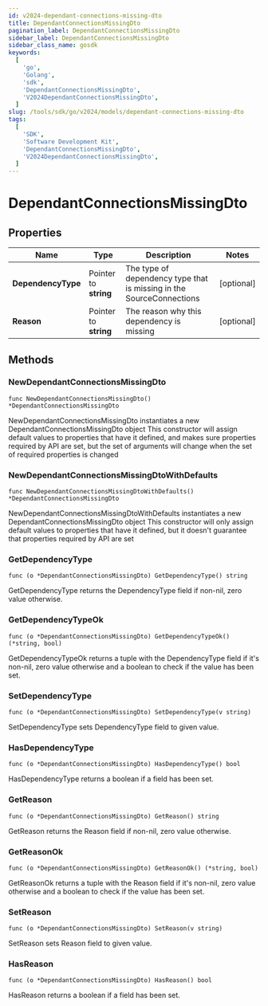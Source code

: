 ```yaml
---
id: v2024-dependant-connections-missing-dto
title: DependantConnectionsMissingDto
pagination_label: DependantConnectionsMissingDto
sidebar_label: DependantConnectionsMissingDto
sidebar_class_name: gosdk
keywords:
  [
    'go',
    'Golang',
    'sdk',
    'DependantConnectionsMissingDto',
    'V2024DependantConnectionsMissingDto',
  ]
slug: /tools/sdk/go/v2024/models/dependant-connections-missing-dto
tags:
  [
    'SDK',
    'Software Development Kit',
    'DependantConnectionsMissingDto',
    'V2024DependantConnectionsMissingDto',
  ]
---
```


# DependantConnectionsMissingDto

## Properties

| Name | Type | Description | Notes |
| --- | --- | --- | --- |
| **DependencyType** | Pointer to **string** | The type of dependency type that is missing in the SourceConnections | [optional] |
| **Reason** | Pointer to **string** | The reason why this dependency is missing | [optional] |

## Methods

### NewDependantConnectionsMissingDto

`func NewDependantConnectionsMissingDto() *DependantConnectionsMissingDto`

NewDependantConnectionsMissingDto instantiates a new DependantConnectionsMissingDto object This constructor will assign default values to properties that have it defined, and makes sure properties required by API are set, but the set of arguments will change when the set of required properties is changed

### NewDependantConnectionsMissingDtoWithDefaults

`func NewDependantConnectionsMissingDtoWithDefaults() *DependantConnectionsMissingDto`

NewDependantConnectionsMissingDtoWithDefaults instantiates a new DependantConnectionsMissingDto object This constructor will only assign default values to properties that have it defined, but it doesn't guarantee that properties required by API are set

### GetDependencyType

`func (o *DependantConnectionsMissingDto) GetDependencyType() string`

GetDependencyType returns the DependencyType field if non-nil, zero value otherwise.

### GetDependencyTypeOk

`func (o *DependantConnectionsMissingDto) GetDependencyTypeOk() (*string, bool)`

GetDependencyTypeOk returns a tuple with the DependencyType field if it's non-nil, zero value otherwise and a boolean to check if the value has been set.

### SetDependencyType

`func (o *DependantConnectionsMissingDto) SetDependencyType(v string)`

SetDependencyType sets DependencyType field to given value.

### HasDependencyType

`func (o *DependantConnectionsMissingDto) HasDependencyType() bool`

HasDependencyType returns a boolean if a field has been set.

### GetReason

`func (o *DependantConnectionsMissingDto) GetReason() string`

GetReason returns the Reason field if non-nil, zero value otherwise.

### GetReasonOk

`func (o *DependantConnectionsMissingDto) GetReasonOk() (*string, bool)`

GetReasonOk returns a tuple with the Reason field if it's non-nil, zero value otherwise and a boolean to check if the value has been set.

### SetReason

`func (o *DependantConnectionsMissingDto) SetReason(v string)`

SetReason sets Reason field to given value.

### HasReason

`func (o *DependantConnectionsMissingDto) HasReason() bool`

HasReason returns a boolean if a field has been set.
